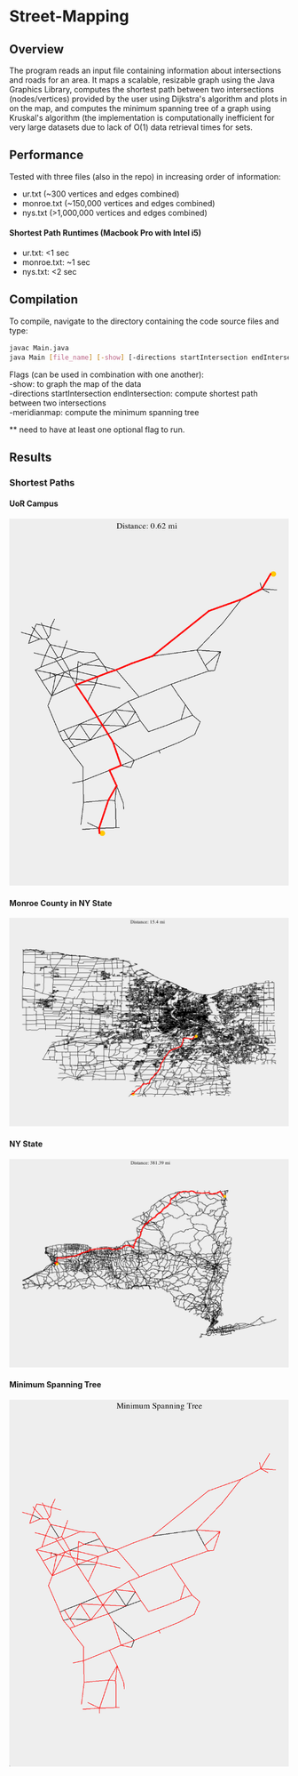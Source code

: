 # Street-Mapping

## Overview
The program reads an input file containing information about intersections and roads for an area. It maps a scalable, resizable graph using the Java Graphics Library, computes the shortest path between two intersections (nodes/vertices) provided by the user using Dijkstra's algorithm and plots in on the map, and computes the minimum spanning tree of a graph using Kruskal's algorithm (the implementation is computationally inefficient for very large datasets due to lack of O(1) data retrieval times for sets.

## Performance
Tested with three files (also in the repo) in increasing order of information:
 * ur.txt (~300 vertices and edges combined)
 * monroe.txt (~150,000 vertices and edges combined)
 * nys.txt (>1,000,000 vertices and edges combined)

#### Shortest Path Runtimes (Macbook Pro with Intel i5)
 * ur.txt: <1 sec
 * monroe.txt: ~1 sec
 * nys.txt: <2 sec

## Compilation
To compile, navigate to the directory containing the code source files and type:
```bash
javac Main.java
java Main [file_name] [-show] [-directions startIntersection endIntersection] [-meridianmap]
```

Flags (can be used in combination with one another):  
-show: to graph the map of the data  
-directions startIntersection endIntersection: compute shortest path between two intersections  
-meridianmap: compute the minimum spanning tree

** need to have at least one optional flag to run.

## Results
### Shortest Paths
#### UoR Campus
![ur.txt](https://github.com/mustafa-siddiqui/Street-Mapping/blob/master/image_results/UR_Campus.png)

#### Monroe County in NY State
![monroe.txt](https://github.com/mustafa-siddiqui/Street-Mapping/blob/master/image_results/Monroe.png)

#### NY State
![nys.txt](https://github.com/mustafa-siddiqui/Street-Mapping/blob/master/image_results/NYS.png)

#### Minimum Spanning Tree
![kruskal](https://github.com/mustafa-siddiqui/Street-Mapping/blob/master/image_results/MinSpanningTree.png)

